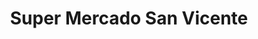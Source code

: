 ---
title: "Super Mercado San Vicente"
url: /quito/super-mercado-san-vicente/
shop: supermercado
---
